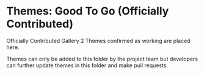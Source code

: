 # Themes: Good To Go (Officially Contributed)
Officially Contributed Gallery 2 Themes confirmed as working are placed here.

Themes can only be added to this folder by the project team but developers can further update themes in this folder and make pull requests. 
